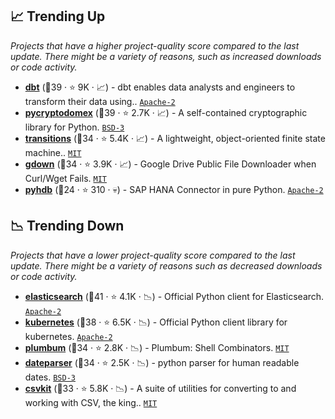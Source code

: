 ## 📈 Trending Up

_Projects that have a higher project-quality score compared to the last update. There might be a variety of reasons, such as increased downloads or code activity._

- <b><a href="https://github.com/dbt-labs/dbt-core">dbt</a></b> (🥈39 ·  ⭐ 9K · 📈) - dbt enables data analysts and engineers to transform their data using.. <code><a href="http://bit.ly/3nYMfla">Apache-2</a></code>
- <b><a href="https://github.com/Legrandin/pycryptodome">pycryptodomex</a></b> (🥈39 ·  ⭐ 2.7K · 📈) - A self-contained cryptographic library for Python. <code><a href="http://bit.ly/3aKzpTv">BSD-3</a></code>
- <b><a href="https://github.com/pytransitions/transitions">transitions</a></b> (🥇34 ·  ⭐ 5.4K · 📈) - A lightweight, object-oriented finite state machine.. <code><a href="http://bit.ly/34MBwT8">MIT</a></code>
- <b><a href="https://github.com/wkentaro/gdown">gdown</a></b> (🥈34 ·  ⭐ 3.9K · 📈) - Google Drive Public File Downloader when Curl/Wget Fails. <code><a href="http://bit.ly/34MBwT8">MIT</a></code>
- <b><a href="https://github.com/SAP-archive/PyHDB">pyhdb</a></b> (🥉24 ·  ⭐ 310 · 💀) - SAP HANA Connector in pure Python. <code><a href="http://bit.ly/3nYMfla">Apache-2</a></code>

## 📉 Trending Down

_Projects that have a lower project-quality score compared to the last update. There might be a variety of reasons such as decreased downloads or code activity._

- <b><a href="https://github.com/elastic/elasticsearch-py">elasticsearch</a></b> (🥇41 ·  ⭐ 4.1K · 📉) - Official Python client for Elasticsearch. <code><a href="http://bit.ly/3nYMfla">Apache-2</a></code>
- <b><a href="https://github.com/kubernetes-client/python">kubernetes</a></b> (🥈38 ·  ⭐ 6.5K · 📉) - Official Python client library for kubernetes. <code><a href="http://bit.ly/3nYMfla">Apache-2</a></code>
- <b><a href="https://github.com/tomerfiliba/plumbum">plumbum</a></b> (🥉34 ·  ⭐ 2.8K · 📉) - Plumbum: Shell Combinators. <code><a href="http://bit.ly/34MBwT8">MIT</a></code>
- <b><a href="https://github.com/scrapinghub/dateparser">dateparser</a></b> (🥈34 ·  ⭐ 2.5K · 📉) - python parser for human readable dates. <code><a href="http://bit.ly/3aKzpTv">BSD-3</a></code>
- <b><a href="https://github.com/wireservice/csvkit">csvkit</a></b> (🥈33 ·  ⭐ 5.8K · 📉) - A suite of utilities for converting to and working with CSV, the king.. <code><a href="http://bit.ly/34MBwT8">MIT</a></code>

